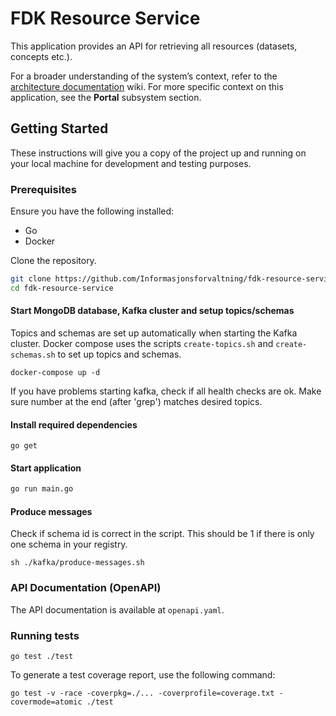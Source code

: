 # FDK Resource Service

This application provides an API for retrieving all resources (datasets, concepts etc.).

For a broader understanding of the system’s context, refer to
the [architecture documentation](https://github.com/Informasjonsforvaltning/architecture-documentation) wiki. For more
specific context on this application, see the **Portal** subsystem section.

## Getting Started

These instructions will give you a copy of the project up and running on your local machine for development and testing
purposes.

### Prerequisites

Ensure you have the following installed:

- Go
- Docker

Clone the repository.

```sh
git clone https://github.com/Informasjonsforvaltning/fdk-resource-service.git
cd fdk-resource-service
```

#### Start MongoDB database, Kafka cluster and setup topics/schemas

Topics and schemas are set up automatically when starting the Kafka cluster. Docker compose uses the scripts
```create-topics.sh``` and ```create-schemas.sh``` to set up topics and schemas.

```
docker-compose up -d
```

If you have problems starting kafka, check if all health checks are ok. Make sure number at the end (after 'grep')
matches desired topics.

#### Install required dependencies

```shell
go get
```

#### Start application

```sh
go run main.go
```

#### Produce messages

Check if schema id is correct in the script. This should be 1 if there is only one schema in your registry.

```
sh ./kafka/produce-messages.sh
```

### API Documentation (OpenAPI)

The API documentation is available at ```openapi.yaml```.

### Running tests

```shell
go test ./test
```

To generate a test coverage report, use the following command:

```shell
go test -v -race -coverpkg=./... -coverprofile=coverage.txt -covermode=atomic ./test
```
